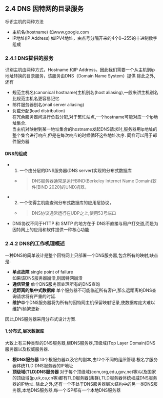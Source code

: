 ## 2.4 DNS 因特网的目录服务

标识主机的两种方法
- 主机名(hostname) 如www.google.com
- IP地址(IP Address) 如IPV4地址，由点号分隔开来的4个0~255的十进制数字组成

### 2.4.1 DNS提供的服务
识别主机由两种方式，Hostname 和IP Address。因此我们需要一个从主机到ip地址转换的目录服务，该服务由DNS（Domain Name System）提供
除此之外,还有
- 规范主机名(canonical hostname)主机别名(host aliasing),一般来讲主机别名比规范主机名更容易记忆
- 邮件服务器别名(mail server aliasing)
- 负载分配(load distribution)  
  在冗余服务器间进行负载分配,对于繁忙站点,一个hostname可能对应一个ip地址集合.  
  当主机对映射到某一地址集合的hostname发起DNS请求时,服务器用ip地址的整个集合进行响应,但是在每次响应的时候循环这些地址次序.
  同样可以用于邮件服务器

#### DNS的组成

- 1. 一个由分层的DNS服务器(DNS server)实现的分布式数据库 
  -   > DNS服务器通常是运行BIND(Berkeley Internet Name Domain)软件[BIND 2020]的UNIX机器。
  
- 2. 一个使得主机能查询分布式数据库的应用层协议，

  - > DNS协议通常运行在UDP之上,使用53号端口
  
- DNS协议不同于HTTP 和 SMTP 的地方在于 DNS不直接与用户打交道,而是为因特网上的应用和软件提供一种核心功能

### 2.4.2 DNS的工作机理概述

一种DNS的简单设计是整个因特网上只部署一个DNS服务器,包含所有的映射,缺点是:

- **单点故障** single point of failure   
  如果该DNS服务器崩溃,则因特网崩溃
- **通信容量** 单个DNS服务器处理所有的DNS查询
- **远距离的集中式数据库** 单个服务器不可能临近所有客户,那么远距离的DNS查询请求将有严重的时延.
- **维护**单个DNS服务器将为所有的因特网主机保留映射记录,使数据库庞大难以维护/频繁更新.  

因此,DNS服务器采用分布式设计方案.

#### 1.分布式,层次数据库
大致上有三种类型的DNS服务器,根DNS服务器,顶级域(Top Layer Domain)DNS服务器以及权威服务器.
- **根DNS服务器** 13个根服务器以及它的副本,由12个不同的组织管理.根名字服务器体统TLD DNS服务器的IP地址
- **顶级域(TLD)DNS服务器** 对于每个顶级域(com,org,edu,gov,net等)以及国家的顶级域(jp,uk,ca,cn等)都有TLD服务器(集群),TLD服务器体统权威DNS服务器的IP地址.
除此之外,还有一个不处于DNS服务器层次结构中的另一类DNS服务器,本地DNS服务器,每一个ISP都有一个本地DNS服务器 
 